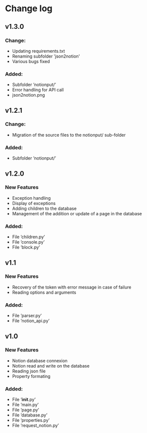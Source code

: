 # Change log

## v1.3.0

### Change:

- Updating requirements.txt
- Renaming subfolder 'json2notion'
- Various bugs fixed 

### Added:

- Subfolder ’notionput/’
- Error handling for API call 
- json2notion.png


## v1.2.1

### Change:

- Migration of the source files to the notionput/ sub-folder 

### Added:

- Subfolder ’notionput/’


## v1.2.0

### New Features

- Exception handling 
- Display of exceptions 
- Adding children to the database
- Management of the addition or update of a page in the database 

### Added:

- File ’children.py’
- File ’console.py’
- File ’block.py’

## v1.1

### New Features


- Recovery of the token with error message in case of failure 
- Reading options and arguments

### Added:

- File ’parser.py’
- File ’notion_api.py’

## v1.0 

### New Features

- Notion database connexion
- Notion read and write on the database
- Reading json file
- Property formating

### Added:

- File ’__init__.py’
- File ’main.py’
- File ’page.py’
- File ’database.py’
- File ’properties.py’
- File ’request_notion.py’